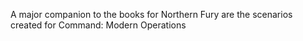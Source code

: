 A major companion to the books for Northern Fury are the scenarios
created for Command: Modern Operations
